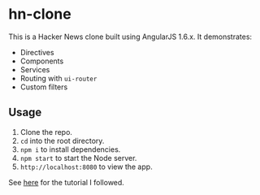 # hn-clone

This is a Hacker News clone built using AngularJS 1.6.x. It demonstrates:

* Directives
* Components
* Services
* Routing with `ui-router`
* Custom filters

## Usage

1. Clone the repo.
2. `cd` into the root directory.
3. `npm i` to install dependencies.
4. `npm start` to start the Node server.
5. `http://localhost:8080` to view the app.

See [here](http://becomingaprogrammer.com/hacker-news-clone-angularjs-part-1/) for the tutorial I followed.